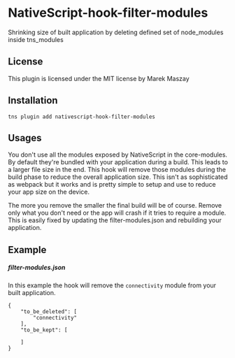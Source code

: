 # NativeScript-hook-filter-modules
Shrinking size of built application by deleting defined set of node_modules inside tns_modules


## License
This plugin is licensed under the MIT license by Marek Maszay

## Installation

```
tns plugin add nativescript-hook-filter-modules
```

## Usages

You don't use all the modules exposed by NativeScript in the core-modules. By default they're bundled with your application during a build.
This leads to a larger file size in the end. This hook will remove those modules during the build phase to reduce the overall application size.
This isn't as sophisticated as webpack but it works and is pretty simple to setup and use to reduce your app size on the device.

The more you remove the smaller the final build will be of course. Remove only what you don't need or the app will crash if it tries to require a module.
This is easily fixed by updating the filter-modules.json and rebuilding your application.

## Example

##### filter-modules.json
 In this example the hook will remove the `connectivity` module from your built application.
```
{
    "to_be_deleted": [
        "connectivity"
    ],
    "to_be_kept": [

    ]
}
```
